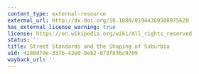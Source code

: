 ```yaml
---
content_type: external-resource
external_url: http://dx.doi.org/10.1080/01944369508975620
has_external_license_warning: true
license: https://en.wikipedia.org/wiki/All_rights_reserved
status: ''
title: Street Standards and the Shaping of Suburbia
uid: 4288d7de-337b-42e0-8eb2-073f836c9709
wayback_url: ''
---
```

